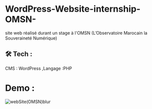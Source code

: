 # WordPress-Website-internship-OMSN-
site web réalisé durant un stage à l'OMSN (L’Observatoire Marocain la Souveraineté Numérique)

## 🛠 Tech :
CMS : WordPress ,Langage :PHP

# Demo :



![webSite(OMSN)blur](https://user-images.githubusercontent.com/83381574/220174190-e014ae91-604e-4098-afce-09284d7b4e93.png)
